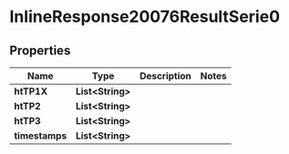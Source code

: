 # InlineResponse20076ResultSerie0

## Properties
Name | Type | Description | Notes
------------ | ------------- | ------------- | -------------
**htTP1X** | **List&lt;String&gt;** |  | 
**htTP2** | **List&lt;String&gt;** |  | 
**htTP3** | **List&lt;String&gt;** |  | 
**timestamps** | **List&lt;String&gt;** |  | 
